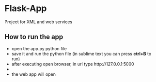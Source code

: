 # Flask-App
Project for XML and web services

<h2>How to run the app</h2>
<ul>
  <li>open the app.py python file</li>
  <li>save it and run the python file (in sublime text you can press <b>ctrl+B</b> to run)</li>
  <li>after executing open browser, in url type http://127.0.0.1:5000<li>
  <li>the web app will open</li>
<ul>
    
